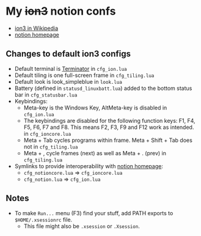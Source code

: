 # My ~~ion3~~ notion confs 

* [ion3 in Wikipedia]( http://en.wikipedia.org/wiki/Ion_\(window_manager\) )
* [notion homepage](http://notion.sourceforge.net/)

## Changes to default ion3 configs

* Default terminal is [Terminator]( http://en.wikipedia.org/wiki/Terminator_\(terminal_emulator\) ) in `cfg_ion.lua`
* Default tiling is one full-screen frame in `cfg_tiling.lua`
* Default look is look_simpleblue in `look.lua`
* Battery (defined in `statusd_linuxbatt.lua`) added to the bottom status bar in `cfg_statusbar.lua`
* Keybindings:
  * Meta-key is the Windows Key, AltMeta-key is disabled in `cfg_ion.lua`
  * The keybindings are disabled for the following function keys: F1, F4, F5, F6, F7 and F8. This means F2, F3, F9 and F12 work as intended. in `cfg_ioncore.lua`
  * Meta + Tab cycles programs within frame. Meta + Shift + Tab does not in `cfg_tiling.lua`
  * Meta + , cycle frames (next) as well as Meta + . (prev) in `cfg_tiling.lua`
* Symlinks to provide interoperability with [notion homepage](http://notion.sourceforge.net/):
  * `cfg_notioncore.lua` => `cfg_ioncore.lua`
  * `cfg_notion.lua` => `cfg_ion.lua`

## Notes

* To make `Run...` menu (F3) find your stuff, add PATH exports to `$HOME/.xsessionrc` file.
  * This file might also be `.xsession` or `.Xsession`.


